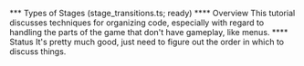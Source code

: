 *** Types of Stages (stage_transitions.ts; ready)
**** Overview
This tutorial discusses techniques for organizing code, especially with regard
to handling the parts of the game that don't have gameplay, like menus.
**** Status
It's pretty much good, just need to figure out the order in which to discuss things.

